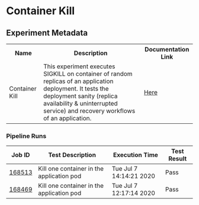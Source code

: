# Container Kill

## Experiment Metadata
<table>
<tr>
<th> Name </th>
<th> Description </th>
<th> Documentation Link </th>
</tr>
<tr>
 <td> Container Kill </td>
 <td> This experiment executes SIGKILL on container of random replicas of an application deployment. It tests the deployment sanity (replica availability & uninterrupted service) and recovery workflows of an application. </td>
 <td>  <a href="https://docs.litmuschaos.io/docs/container-kill/"> Here </a> </td>
 </tr>
 </table>

 ### Pipeline Runs
 
| Job ID |   Test Description         | Execution Time |Test Result   |
 |---------|---------------------------| --------------|--------|
|     <a href= "https://gitlab.mayadata.io/litmuschaos/litmus-e2e/-/jobs/168513">168513</a>           |  Kill one container in the application pod           | Tue Jul  7 14:14:21 2020  | Pass |
 |    <a href= "https://gitlab.mayadata.io/litmuschaos/litmus-e2e/-/jobs/168469">168469</a>   |  Kill one container in the application pod           |  Tue Jul  7 12:17:14 2020     |Pass  |

